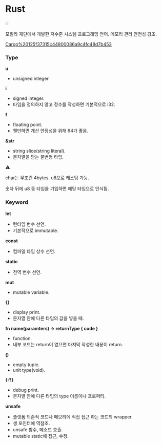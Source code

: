 # Rust

<aside>
💡

모질라 재단에서 개발한 저수준 시스템 프로그래밍 언어.
메모리 관리 안전성 강조.

</aside>

[Cargo%20125f37315c44800086a9c4fc48d7b453](Cargo%20125f37315c44800086a9c4fc48d7b453)

### Type

**u**

- unsigned integer.

**i**

- signed integer.
- 타입을 정의하지 않고 정수를 작성하면 기본적으로 i32.

**f**

- floating point.
- 웬만하면 계산 안정성을 위해 64가 좋음.

**&str**

- string slice(string literal).
- 문자열을 담는 불변형 타입.

<aside>
⚠️

char는 무조건 4bytes.
u8으로 캐스팅 가능.

숫자 뒤에 u8 등 타입을 기입하면 해당 타입으로 인식됨.

</aside>

### Keyword

**let**

- 런타임 변수 선언.
- 기본적으로 immutable.

**const**

- 컴파일 타임 상수 선언.

**static**

- 전역 변수 선언.

**mut**

- mutable variable.

**{}**

- display print.
- 문자열 안에 다른 타입의 값을 넣을 때.

**fn name(paramters) → returnType { code }**

- function.
- 내부 코드는 return이 없으면 마지막 작성한 내용이 return.

**()**

- empty tuple.
- unit type(void).

**{:?}**

- debug print.
- 문자열 안에 다른 타입의 type 이름이나 프로퍼티.

**unsafe**

- 플랫폼 의존적 코드나 메모리에 직접 접근 하는 코드의 wrapper.
- 생 포인터에 역참조.
- unsafe 함수, 메소드 호출.
- mutable static에 접근, 수정.